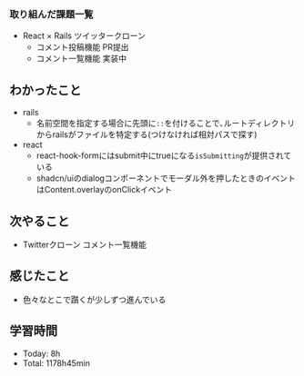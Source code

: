 ### 取り組んだ課題一覧
- React × Rails ツイッタークローン
  - コメント投稿機能 PR提出
  - コメント一覧機能 実装中
## わかったこと
- rails
  - 名前空間を指定する場合に先頭に`::`を付けることで､ルートディレクトリからrailsがファイルを特定する(つけなければ相対パスで探す)
- react
  - react-hook-formにはsubmit中にtrueになる`isSubmitting`が提供されている
  - shadcn/uiのdialogコンポーネントでモーダル外を押したときのイベントはContent.overlayのonClickイベント
## 次やること
- Twitterクローン コメント一覧機能
## 感じたこと
- 色々なとこで躓くが少しずつ進んでいる
## 学習時間
- Today: 8h
- Total: 1178h45min